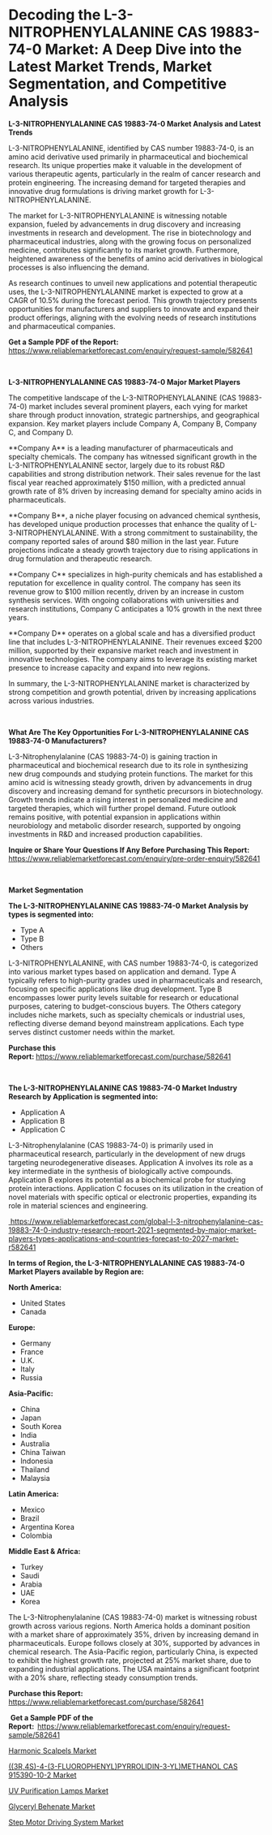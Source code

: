 <p><h1>Decoding the L-3-NITROPHENYLALANINE CAS 19883-74-0 Market: A Deep Dive into the Latest Market Trends, Market Segmentation, and Competitive Analysis</h1></p><p><strong>L-3-NITROPHENYLALANINE CAS 19883-74-0 Market Analysis and Latest Trends</strong></p>
<p><p>L-3-NITROPHENYLALANINE, identified by CAS number 19883-74-0, is an amino acid derivative used primarily in pharmaceutical and biochemical research. Its unique properties make it valuable in the development of various therapeutic agents, particularly in the realm of cancer research and protein engineering. The increasing demand for targeted therapies and innovative drug formulations is driving market growth for L-3-NITROPHENYLALANINE.</p><p>The market for L-3-NITROPHENYLALANINE is witnessing notable expansion, fueled by advancements in drug discovery and increasing investments in research and development. The rise in biotechnology and pharmaceutical industries, along with the growing focus on personalized medicine, contributes significantly to its market growth. Furthermore, heightened awareness of the benefits of amino acid derivatives in biological processes is also influencing the demand.</p><p>As research continues to unveil new applications and potential therapeutic uses, the L-3-NITROPHENYLALANINE market is expected to grow at a CAGR of 10.5% during the forecast period. This growth trajectory presents opportunities for manufacturers and suppliers to innovate and expand their product offerings, aligning with the evolving needs of research institutions and pharmaceutical companies.</p></p>
<p><strong>Get a Sample PDF of the Report:&nbsp;</strong> <a href="https://www.reliablemarketforecast.com/enquiry/request-sample/582641?utm_campaign=1900&utm_medium=2&utm_source=Github&utm_content=ia&utm_term=23032025&utm_id=l-3-nitrophenylalanine-cas-19883-74-0">https://www.reliablemarketforecast.com/enquiry/request-sample/582641</a></p>
<p>&nbsp;</p>
<p><strong>L-3-NITROPHENYLALANINE CAS 19883-74-0 Major Market Players</strong></p>
<p><p>The competitive landscape of the L-3-NITROPHENYLALANINE (CAS 19883-74-0) market includes several prominent players, each vying for market share through product innovation, strategic partnerships, and geographical expansion. Key market players include Company A, Company B, Company C, and Company D.</p><p>**Company A** is a leading manufacturer of pharmaceuticals and specialty chemicals. The company has witnessed significant growth in the L-3-NITROPHENYLALANINE sector, largely due to its robust R&D capabilities and strong distribution network. Their sales revenue for the last fiscal year reached approximately $150 million, with a predicted annual growth rate of 8% driven by increasing demand for specialty amino acids in pharmaceuticals.</p><p>**Company B**, a niche player focusing on advanced chemical synthesis, has developed unique production processes that enhance the quality of L-3-NITROPHENYLALANINE. With a strong commitment to sustainability, the company reported sales of around $80 million in the last year. Future projections indicate a steady growth trajectory due to rising applications in drug formulation and therapeutic research.</p><p>**Company C** specializes in high-purity chemicals and has established a reputation for excellence in quality control. The company has seen its revenue grow to $100 million recently, driven by an increase in custom synthesis services. With ongoing collaborations with universities and research institutions, Company C anticipates a 10% growth in the next three years.</p><p>**Company D** operates on a global scale and has a diversified product line that includes L-3-NITROPHENYLALANINE. Their revenues exceed $200 million, supported by their expansive market reach and investment in innovative technologies. The company aims to leverage its existing market presence to increase capacity and expand into new regions.</p><p>In summary, the L-3-NITROPHENYLALANINE market is characterized by strong competition and growth potential, driven by increasing applications across various industries.</p></p>
<p>&nbsp;</p>
<p><strong>What Are The Key Opportunities For L-3-NITROPHENYLALANINE CAS 19883-74-0 Manufacturers?</strong></p>
<p><p>L-3-Nitrophenylalanine (CAS 19883-74-0) is gaining traction in pharmaceutical and biochemical research due to its role in synthesizing new drug compounds and studying protein functions. The market for this amino acid is witnessing steady growth, driven by advancements in drug discovery and increasing demand for synthetic precursors in biotechnology. Growth trends indicate a rising interest in personalized medicine and targeted therapies, which will further propel demand. Future outlook remains positive, with potential expansion in applications within neurobiology and metabolic disorder research, supported by ongoing investments in R&D and increased production capabilities.</p></p>
<p><strong>Inquire or Share Your Questions If Any Before Purchasing This Report:</strong> <a href="https://www.reliablemarketforecast.com/enquiry/pre-order-enquiry/582641?utm_campaign=1900&utm_medium=2&utm_source=Github&utm_content=ia&utm_term=23032025&utm_id=l-3-nitrophenylalanine-cas-19883-74-0">https://www.reliablemarketforecast.com/enquiry/pre-order-enquiry/582641</a></p>
<p>&nbsp;</p>
<p><strong>Market Segmentation</strong></p>
<p><strong>The L-3-NITROPHENYLALANINE CAS 19883-74-0 Market Analysis by types is segmented into:</strong></p>
<p><ul><li>Type A</li><li>Type B</li><li>Others</li></ul></p>
<p><p>L-3-NITROPHENYLALANINE, with CAS number 19883-74-0, is categorized into various market types based on application and demand. Type A typically refers to high-purity grades used in pharmaceuticals and research, focusing on specific applications like drug development. Type B encompasses lower purity levels suitable for research or educational purposes, catering to budget-conscious buyers. The Others category includes niche markets, such as specialty chemicals or industrial uses, reflecting diverse demand beyond mainstream applications. Each type serves distinct customer needs within the market.</p></p>
<p><strong>Purchase this Report:&nbsp;</strong><a href="https://www.reliablemarketforecast.com/purchase/582641?utm_campaign=1900&utm_medium=2&utm_source=Github&utm_content=ia&utm_term=23032025&utm_id=l-3-nitrophenylalanine-cas-19883-74-0">https://www.reliablemarketforecast.com/purchase/582641</a></p>
<p>&nbsp;</p>
<p><strong>The L-3-NITROPHENYLALANINE CAS 19883-74-0 Market Industry Research by Application is segmented into:</strong></p>
<p><ul><li>Application A</li><li>Application B</li><li>Application C</li></ul></p>
<p><p>L-3-Nitrophenylalanine (CAS 19883-74-0) is primarily used in pharmaceutical research, particularly in the development of new drugs targeting neurodegenerative diseases. Application A involves its role as a key intermediate in the synthesis of biologically active compounds. Application B explores its potential as a biochemical probe for studying protein interactions. Application C focuses on its utilization in the creation of novel materials with specific optical or electronic properties, expanding its role in material sciences and engineering.</p></p>
<p><a href="https://www.reliablemarketforecast.com/global-l-3-nitrophenylalanine-cas-19883-74-0-industry-research-report-2021-segmented-by-major-market-players-types-applications-and-countries-forecast-to-2027-market-r582641?utm_campaign=1900&utm_medium=2&utm_source=Github&utm_content=ia&utm_term=23032025&utm_id=l-3-nitrophenylalanine-cas-19883-74-0">&nbsp;https://www.reliablemarketforecast.com/global-l-3-nitrophenylalanine-cas-19883-74-0-industry-research-report-2021-segmented-by-major-market-players-types-applications-and-countries-forecast-to-2027-market-r582641</a></p>
<p><strong>In terms of Region, the L-3-NITROPHENYLALANINE CAS 19883-74-0 Market Players available by Region are:</strong></p>
<p>
    <p> <strong> North America: </strong>
        <ul>
            <li>United States</li>
            <li>Canada</li>
        </ul>
        </p> 
    <p> <strong> Europe: </strong>
        <ul>
            <li>Germany</li>
            <li>France</li>
            <li>U.K.</li>
            <li>Italy</li>
            <li>Russia</li>
        </ul>
        </p> 
    <p> <strong> Asia-Pacific: </strong>
        <ul>
            <li>China</li>
            <li>Japan</li>
            <li>South Korea</li>
            <li>India</li>
            <li>Australia</li>
            <li>China Taiwan</li>
            <li>Indonesia</li>
            <li>Thailand</li>
            <li>Malaysia</li>
        </ul>
        </p> 
    <p> <strong> Latin America: </strong>
        <ul>
            <li>Mexico</li>
            <li>Brazil</li>
            <li>Argentina Korea</li>
            <li>Colombia</li>
        </ul>
        </p> 
    <p> <strong> Middle East & Africa: </strong>
        <ul>
            <li>Turkey</li>
            <li>Saudi</li>
            <li>Arabia</li>
            <li>UAE</li>
            <li>Korea</li>
        </ul>
    </p>
    </p>
<p><p>The L-3-Nitrophenylalanine (CAS 19883-74-0) market is witnessing robust growth across various regions. North America holds a dominant position with a market share of approximately 35%, driven by increasing demand in pharmaceuticals. Europe follows closely at 30%, supported by advances in chemical research. The Asia-Pacific region, particularly China, is expected to exhibit the highest growth rate, projected at 25% market share, due to expanding industrial applications. The USA maintains a significant footprint with a 20% share, reflecting steady consumption trends.</p></p>
<p><strong>Purchase this Report: </strong><a href="https://www.reliablemarketforecast.com/purchase/582641?utm_campaign=1900&utm_medium=2&utm_source=Github&utm_content=ia&utm_term=23032025&utm_id=l-3-nitrophenylalanine-cas-19883-74-0">https://www.reliablemarketforecast.com/purchase/582641</a></p>
<p>&nbsp;<strong>Get a Sample PDF of the Report:&nbsp;&nbsp;</strong><a href="https://www.reliablemarketforecast.com/enquiry/request-sample/582641?utm_campaign=1900&utm_medium=2&utm_source=Github&utm_content=ia&utm_term=23032025&utm_id=l-3-nitrophenylalanine-cas-19883-74-0">https://www.reliablemarketforecast.com/enquiry/request-sample/582641</a></p>
<p><strong></strong></p>
<p><p><a href="https://github.com/awwqamet/Market-Research-Report-List-1/blob/main/harmonic-scalpels-market.md?utm_campaign=1900&utm_medium=2&utm_source=Github&utm_content=ia&utm_term=23032025&utm_id=l-3-nitrophenylalanine-cas-19883-74-0">Harmonic Scalpels Market</a></p><p><a href="https://github.com/marcayaminig/Market-Research-Report-List-1/blob/main/3r4s-4-3-fluorophenylpyrrolidin-3-ylmethanol-cas-915390-10-2-market.md?utm_campaign=1900&utm_medium=2&utm_source=Github&utm_content=ia&utm_term=23032025&utm_id=l-3-nitrophenylalanine-cas-19883-74-0">((3R,4S)-4-(3-FLUOROPHENYL)PYRROLIDIN-3-YL)METHANOL CAS 915390-10-2 Market</a></p><p><a href="https://github.com/stuwinawisa/Market-Research-Report-List-1/blob/main/uv-purification-lamps-market.md?utm_campaign=1900&utm_medium=2&utm_source=Github&utm_content=ia&utm_term=23032025&utm_id=l-3-nitrophenylalanine-cas-19883-74-0">UV Purification Lamps Market</a></p><p><a href="https://github.com/chillwervenu/Market-Research-Report-List-1/blob/main/glyceryl-behenate-market.md?utm_campaign=1900&utm_medium=2&utm_source=Github&utm_content=ia&utm_term=23032025&utm_id=l-3-nitrophenylalanine-cas-19883-74-0">Glyceryl Behenate Market</a></p><p><a href="https://github.com/phillpfantis/Market-Research-Report-List-1/blob/main/step-motor-driving-system-market.md?utm_campaign=1900&utm_medium=2&utm_source=Github&utm_content=ia&utm_term=23032025&utm_id=l-3-nitrophenylalanine-cas-19883-74-0">Step Motor Driving System Market</a></p></p>